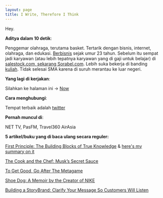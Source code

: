 ```yaml
---
layout: page
title: I Write, Therefore I Think
---
```


Hey.


**Aditya dalam 10 detik**:

Penggemar olahraga, terutama basket. Tertarik dengan bisnis, internet, olahraga, dan edukasi. [Berbisnis](https://www.atalon.id) sejak umur 23 tahun. Sebelum itu sempat jadi karyawan (atau lebih tepatnya karyawan yang di gaji untuk belajar) di [salestock.com, sekarang Sorabel.com](https://www.sorabel.com). Lebih suka bekerja di banding [kuliah](https://www.unimelb.edu.au). Tidak selesai SMA karena di suruh merantau ke luar negeri. 

**Yang lagi di kerjakan**:

Silahkan ke halaman ini -> [Now](/now)

**Cara menghubungi**:

Tempat terbaik adalah [twitter](https://www.twitter.com/aditya_dst)

**Pernah muncul di**:

NET TV, PasFM, Travel360 AirAsia

**5 artikel/buku yang di baca ulang secara reguler:**

[First Principle: The Building Blocks of True Knowledge](https://fs.blog/2018/04/first-principles/) & [here's my summary on it](https://adityads.com/2020/05/29/summary-first-principle)

[The Cook and the Chef: Musk’s Secret Sauce](https://waitbutwhy.com/2015/11/the-cook-and-the-chef-musks-secret-sauce.html)

[To Get Good, Go After The Metagame](https://commoncog.com/blog/to-get-good-go-after-the-metagame/)

[Shoe Dog: A Memoir by the Creator of NIKE](https://www.goodreads.com/book/show/27220736-shoe-dog) 

[Building a StoryBrand: Clarify Your Message So Customers Will Listen](https://www.goodreads.com/book/show/34460583-building-a-storybrand) 